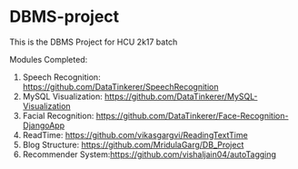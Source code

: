 # DBMS-project
This is the DBMS Project for HCU 2k17 batch




Modules Completed:
1. Speech Recognition: https://github.com/DataTinkerer/SpeechRecognition
2. MySQL Visualization: https://github.com/DataTinkerer/MySQL-Visualization
3. Facial Recognition: https://github.com/DataTinkerer/Face-Recognition-DjangoApp
4. ReadTime: https://github.com/vikasgargvi/ReadingTextTime
5. Blog Structure: https://github.com/MridulaGarg/DB_Project
6. Recommender System:https://github.com/vishaljain04/autoTagging

 
